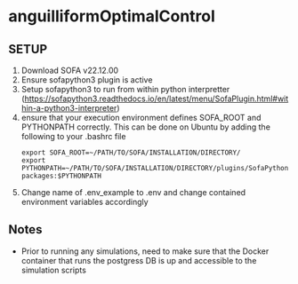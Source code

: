 # anguilliformOptimalControl
## SETUP
1. Download SOFA v22.12.00 
2. Ensure sofapython3 plugin is active
3. Setup sofapython3 to run from within python interpretter (https://sofapython3.readthedocs.io/en/latest/menu/SofaPlugin.html#within-a-python3-interpreter)
4. ensure that your execution environment defines SOFA_ROOT and PYTHONPATH correctly. This can be done on Ubuntu by adding the following to your .bashrc file
    ```    
    export SOFA_ROOT=~/PATH/TO/SOFA/INSTALLATION/DIRECTORY/ 
    export PYTHONPATH=~/PATH/TO/SOFA/INSTALLATION/DIRECTORY/plugins/SofaPython3/lib/python3/site-packages:$PYTHONPATH
    ```
5. Change name of .env_example to .env and change contained environment variables accordingly







## Notes 
* Prior to running any simulations, need to make sure that the Docker container that runs the postgress DB is up and accessible to the simulation scripts